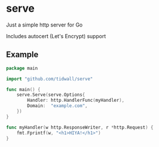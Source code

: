 # serve

Just a simple http server for Go

Includes autocert (Let's Encrypt) support

## Example

```go
package main

import "github.com/tidwall/serve"

func main() {
	serve.Serve(serve.Options{
		Handler: http.HandlerFunc(myHandler),
		Domain:  "example.com",
	})
}

func myHandler(w http.ResponseWriter, r *http.Request) {
	fmt.Fprintf(w, "<h1>HIYA!</h1>")
}
```

